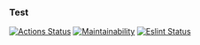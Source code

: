 ### Test
[![Actions Status](https://github.com/ponomnick/frontend-project-lvl1/workflows/hexlet-check/badge.svg)](https://github.com/ponomnick/frontend-project-lvl1/actions)
[![Maintainability](https://api.codeclimate.com/v1/badges/dffe4c6d8d29328625a8/maintainability)](https://codeclimate.com/github/ponomnick/frontend-project-lvl1/maintainability)
[![Eslint Status](https://github.com/ponomnick/frontend-project-lvl1/actions/workflows/linter.yml/badge.svg)](https://github.com/ponomnick/frontend-project-lvl1/actions/workflows/linter.yml)
